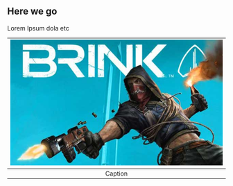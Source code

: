 ## Here we go

Lorem Ipsum dola etc

| ![Brink](content\reviews\Bioshock\image.jpg) |
| :--: |
| Caption |